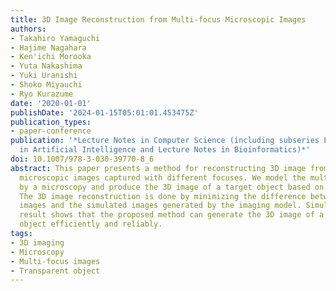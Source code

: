 ```yaml
---
title: 3D Image Reconstruction from Multi-focus Microscopic Images
authors:
- Takahiro Yamaguchi
- Hajime Nagahara
- Ken'ichi Morooka
- Yuta Nakashima
- Yuki Uranishi
- Shoko Miyauchi
- Ryo Kurazume
date: '2020-01-01'
publishDate: '2024-01-15T05:01:01.453475Z'
publication_types:
- paper-conference
publication: '*Lecture Notes in Computer Science (including subseries Lecture Notes
  in Artificial Intelligence and Lecture Notes in Bioinformatics)*'
doi: 10.1007/978-3-030-39770-8_6
abstract: This paper presents a method for reconstructing 3D image from multi-focus
  microscopic images captured with different focuses. We model the multi-focus imaging
  by a microscopy and produce the 3D image of a target object based on the model.
  The 3D image reconstruction is done by minimizing the difference between the observed
  images and the simulated images generated by the imaging model. Simulation and experimental
  result shows that the proposed method can generate the 3D image of a transparent
  object efficiently and reliably.
tags:
- 3D imaging
- Microscopy
- Multi-focus images
- Transparent object
---
```

